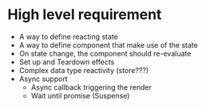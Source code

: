 # High level requirement

- A way to define reacting state
- A way to define component that make use of the state
- On state change, the component should re-evaluate
- Set up and Teardown effects
- Complex data type reactivity (store???)
- Async support
  - Async callback triggering the render
  - Wait until promise (Suspense)
